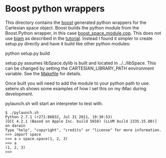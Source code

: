 # Boost python wrappers

This directory contains the [boost](http://www.boost.org/) generated
python wrappers for the Cartesian space object. Boost builds the
python module from the Boost.Python wrapper, in this case
[boost_space_module.cpp](boost_space_module.cpp). This does not use
[bjam](https://wiki.python.org/moin/boost.python/BuildingExtensions)
as described in the
[tutorial](http://www.boost.org/doc/libs/1_55_0/libs/python/doc/tutorial/doc/html/index.html). Instead
I found it simpler to create setup.py directly and have it build like other
python modules:

   python setup.py build

setup.py assumes libSpace.dylib is built and located in ../../libSpace.
This can be changed by setting the CARTESIAN_LIBRARY_PATH environment
variable. See the [Makefile](Makefile) for details.

Once built you will need to add the module to your python path to use.
setenv.sh shows some examples of how I set this on my iMac during
development.

pylaunch.sh will start an interpreter to test with.

    $ ./pylaunch.sh
    Python 2.7.1 (r271:86832, Jul 31 2011, 19:30:53)
    [GCC 4.2.1 (Based on Apple Inc. build 5658) (LLVM build 2335.15.00)] on darwin
    Type "help", "copyright", "credits" or "license" for more information.
    >>> import space
    >>> a = space.space(1, 2, 3)
    >>> a
    (1, 2, 3)
    >>>
